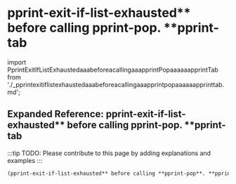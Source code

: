 # pprint-exit-if-list-exhausted** before calling **pprint-pop**. **pprint-tab

import PprintExitIfListExhaustedaaabeforeacallingaaapprintPopaaaaaapprintTab from './_pprintexitiflistexhaustedaaabeforeacallingaaapprintpopaaaaaapprinttab.md';

<PprintExitIfListExhaustedaaabeforeacallingaaapprintPopaaaaaapprintTab />

## Expanded Reference: pprint-exit-if-list-exhausted** before calling **pprint-pop**. **pprint-tab

:::tip
TODO: Please contribute to this page by adding explanations and examples
:::

```lisp
(pprint-exit-if-list-exhausted** before calling **pprint-pop**. **pprint-tab )
```
